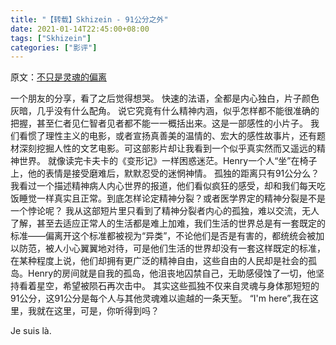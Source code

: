 ```yaml
---
title: "【转载】Skhizein - 91公分之外"
date: 2021-01-14T22:45:00+08:00
tags: ["Skhizein"]
categories: ["影评"]
---
```


原文：[不只是灵魂的偏离](https://movie.douban.com/review/2966292/)

一个朋友的分享，看了之后觉得想哭。
快速的法语，全都是内心独白，片子颜色灰暗，几乎没有什么配角。
说它究竟有什么精神内涵，似乎怎样都不能很准确的把握，甚至仁者见仁智者见者都不能一一概括出来。这是一部感性的小片子。
我们看惯了理性主义的电影，或者宣扬真善美的温情的、宏大的感性故事片，还有题材深刻挖掘人性的文艺电影。可这部影片却让我看到一个似乎真实然而又遥远的精神世界。
就像读完卡夫卡的《变形记》一样困惑迷茫。Henry一个人“坐”在椅子上，他的表情是接受磨难后，默默忍受的迷惘神情。
孤独的距离只有91公分么？
我看过一个描述精神病人内心世界的报道，他们看似疯狂的感受，却和我们每天吃饭睡觉一样真实且正常。到底怎样论定精神分裂？或者医学界定的精神分裂是不是一个悖论呢？
我从这部短片里只看到了精神分裂者内心的孤独，难以交流，无人了解，甚至去适应正常人的生活都是难上加难，我们生活的世界总是有一套既定的标准——偏离开这个标准都被视为“异类”，不论他们是否是有害的，都统统会被加以防范，被人小心翼翼地对待，可是他们生活的世界却没有一套这样既定的标准，在某种程度上说，他们却拥有更广泛的精神自由，这些自由的人民却是社会的孤岛。Henry的房间就是自我的孤岛，他沮丧地囚禁自己，无助感侵蚀了一切，他坚持看着星空，希望被陨石再次击中。
其实这些孤独不仅来自灵魂与身体那短短的91公分，这91公分是每个人与其他灵魂难以逾越的一条天堑。
“I'm here”,我在这里，我就在这里，可是，你听得到吗？

Je suis là.